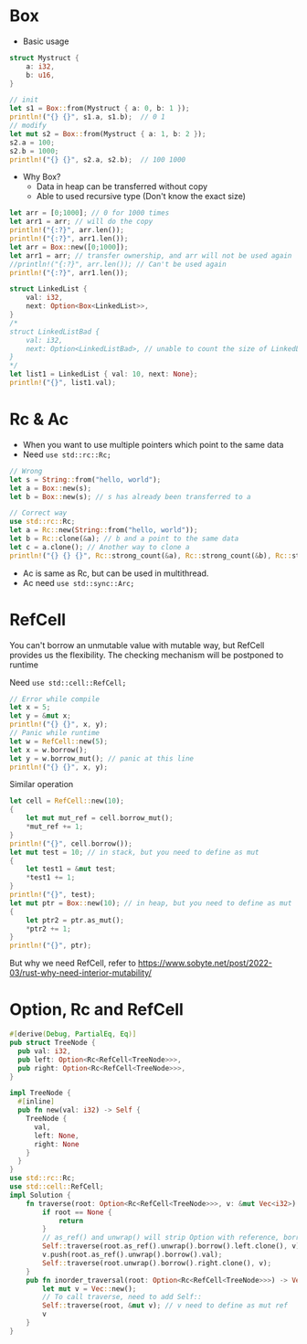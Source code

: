 # Box

* Basic usage

```rust
struct Mystruct {
    a: i32,
    b: u16,
}

// init
let s1 = Box::from(Mystruct { a: 0, b: 1 });
println!("{} {}", s1.a, s1.b);  // 0 1
// modify
let mut s2 = Box::from(Mystruct { a: 1, b: 2 });
s2.a = 100;
s2.b = 1000;
println!("{} {}", s2.a, s2.b);  // 100 1000
```

* Why Box?
  - Data in heap can be transferred without copy
  - Able to used recursive type (Don't know the exact size)

```rust
let arr = [0;1000]; // 0 for 1000 times
let arr1 = arr; // will do the copy
println!("{:?}", arr.len());
println!("{:?}", arr1.len());
let arr = Box::new([0;1000]);
let arr1 = arr; // transfer ownership, and arr will not be used again
//println!("{:?}", arr.len()); // Can't be used again
println!("{:?}", arr1.len());
```

```rust
struct LinkedList {
    val: i32,
    next: Option<Box<LinkedList>>,
}
/*
struct LinkedListBad {
    val: i32,
    next: Option<LinkedListBad>, // unable to count the size of LinkedListBad
}
*/
let list1 = LinkedList { val: 10, next: None};
println!("{}", list1.val);
```

# Rc & Ac

* When you want to use multiple pointers which point to the same data
* Need `use std::rc::Rc;`

```rust
// Wrong
let s = String::from("hello, world");
let a = Box::new(s);
let b = Box::new(s); // s has already been transferred to a
```

```rust
// Correct way
use std::rc::Rc;
let a = Rc::new(String::from("hello, world"));
let b = Rc::clone(&a); // b and a point to the same data
let c = a.clone(); // Another way to clone a 
println!("{} {} {}", Rc::strong_count(&a), Rc::strong_count(&b), Rc::strong_count(&c)); // should be 3 3 3
```

* Ac is same as Rc, but can be used in multithread.
* Ac need `use std::sync::Arc;`

# RefCell

You can't borrow an unmutable value with mutable way, but RefCell provides us the flexibility.
The checking mechanism will be postponed to runtime

Need `use std::cell::RefCell;`

```rust
// Error while compile
let x = 5;
let y = &mut x;
println!("{} {}", x, y);
// Panic while runtime
let w = RefCell::new(5);
let x = w.borrow();
let y = w.borrow_mut(); // panic at this line
println!("{} {}", x, y);
```

Similar operation

```rust
let cell = RefCell::new(10);
{
    let mut mut_ref = cell.borrow_mut();
    *mut_ref += 1;
}
println!("{}", cell.borrow());
let mut test = 10; // in stack, but you need to define as mut
{
    let test1 = &mut test;
    *test1 += 1;
}
println!("{}", test);
let mut ptr = Box::new(10); // in heap, but you need to define as mut
{
    let ptr2 = ptr.as_mut();
    *ptr2 += 1;
}
println!("{}", ptr);
```

But why we need RefCell, refer to https://www.sobyte.net/post/2022-03/rust-why-need-interior-mutability/

# Option, Rc and RefCell

```rust
#[derive(Debug, PartialEq, Eq)]
pub struct TreeNode {
  pub val: i32,
  pub left: Option<Rc<RefCell<TreeNode>>>,
  pub right: Option<Rc<RefCell<TreeNode>>>,
}

impl TreeNode {
  #[inline]
  pub fn new(val: i32) -> Self {
    TreeNode {
      val,
      left: None,
      right: None
    }
  }
}
use std::rc::Rc;
use std::cell::RefCell;
impl Solution {
	fn traverse(root: Option<Rc<RefCell<TreeNode>>>, v: &mut Vec<i32>) {
	    if root == None {
	        return
	    }
	    // as_ref() and unwrap() will strip Option with reference, borrow() is for RefCell, and clone() will is to match Rc()
	    Self::traverse(root.as_ref().unwrap().borrow().left.clone(), v);
	    v.push(root.as_ref().unwrap().borrow().val);
	    Self::traverse(root.unwrap().borrow().right.clone(), v);
	}
    pub fn inorder_traversal(root: Option<Rc<RefCell<TreeNode>>>) -> Vec<i32> {
        let mut v = Vec::new();
	    // To call traverse, need to add Self::
        Self::traverse(root, &mut v); // v need to define as mut ref
        v
    }
}
```
